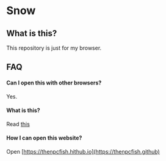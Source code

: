 # Snow
## What is this?
This repository is just for my browser.
## FAQ
#### Can I open this with other browsers?
Yes.
#### What is this?
Read [this](https://github.com/TheNPCFISH/thenpcfish.github.io/new/main?readme=1#what-is-this)
#### How I can open this website?
Open [https://thenpcfish.hithub.io](https://thenpcfish.github)
